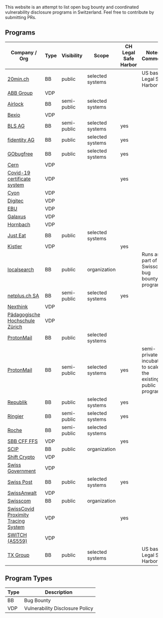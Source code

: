 This website is an attempt to list open bug bounty and coordinated vulnerability disclosure programs in Switzerland. Feel free to contribute by submitting PRs.

## Programs

Company / Org | Type          | Visibility    | Scope        | CH Legal Safe Harbor | Notes / Comments
------------- | ------------- | ------------- | ------------ | -------------------- | ----------------
[20min.ch](https://bugcrowd.com/twentyminuten) | BB | public | selected systems | | US based Legal Safe Harbor
[ABB Group](https://global.abb/group/en/technology/cyber-security/alerts-and-notifications) | VDP |  |  |  |
[Airlock](https://hackerone.com/airlock) | BB | semi-public | selected systems |  |
[Bexio](https://www.bexio.com/en-CH/policies/responsible-disclosure-policy) | VDP |  |  |  |
[BLS AG](https://app.gobugfree.com/programs/bls/protected) | BB | semi-public | selected systems | yes |
[fidentity AG](https://app.gobugfree.com/programs/fidentity) | BB | public | selected systems | yes |
[GObugfree](https://app.gobugfree.com/programs/bbh) | BB | public | selected systems | yes |
[Cern](https://home.cern/sites/home.web.cern.ch/files/security.txt) | VDP |  |  |  |
[Covid-19 certificate system](https://www.ncsc.admin.ch/ncsc/en/home/dokumentation/covid-certificate-pst/infos.html) | VDP |  |  | yes |
[Cyon](https://www.cyon.ch/.well-known/security.txt) | VDP |  |  |  |
[Digitec](https://www.digitec.ch/.well-known/security.txt) | VDP |  |  |  |
[EBU](https://www.ebu.ch/about/contact-us/vulnerability-disclosure) | VDP |  |  |  |
[Galaxus](https://www.galaxus.ch/.well-known/security.txt) | VDP |  |  |  |
[Hornbach](https://www.hornbach.ch/.well-known/security.txt) | VDP |  |  |  |
[Just Eat](https://www.just-eat.ch/bugbounty) | BB | public | selected systems | |
[Kistler](https://www.kistler.com/en/vulnerability-disclosure-policy/) | VDP |  |  | yes |
[localsearch](https://www.swisscom.ch/en/about/security/bug-bounty.html) | BB | public | organization | | Runs as part of the Swisscom bug bounty program
[netplus.ch SA](https://app.gobugfree.com/programs/netplus/protected) | BB | semi-public | selected systems | yes |
[Nexthink](https://www.nexthink.com/responsible-disclosure-policy/) | VDP |  |  |  |
[Pädagogische Hochschule Zürich](https://phzh.ch/.well-known/security.txt) | VDP |  |  |  |
[ProtonMail](https://protonmail.com/blog/protonmail-bug-bounty-program/) | BB | public | selected systems | |
[ProtonMail](https://www.bugbounty.ch/proton/) | BB | semi-public | selected systems | yes | semi-private incubator to scale up the existing, public program
[Republik](https://app.gobugfree.com/programs/republik) | BB | public | selected systems | yes |
[Ringier](https://go.bugbounty.ch/programs) | BB | semi-public | selected systems | yes |
[Roche](https://hackerone.com/roche) | BB | semi-public | selected systems |  |
[SBB CFF FFS](https://company.sbb.ch/en/sbb-as-business-partner/services/vulnerability-disclosure-policy.html) | VDP |  |  | yes |
[SCIP](https://www.scip.ch/?bugbounty) | BB | public | organization | |
[Shift Crypto](https://shiftcrypto.ch/policies/bug-bounty-policy/) | VDP |  |  |  |
[Swiss Government](https://www.ncsc.admin.ch/ncsc/en/home/infos-fuer/infos-it-spezialisten/themen/schwachstelle-melden.html) | VDP |  |  |  |
[Swiss Post](https://www.post.ch/en/about-us/responsibility/swiss-post-bug-bounty) | BB | public | selected systems | yes |
[SwissAnwalt](https://swissanwalt.ch/.well-known/security.txt) | VDP |  |  |  |
[Swisscom](https://www.swisscom.ch/en/about/security/bug-bounty.html) | BB | public | organization | |
[SwissCovid Proximity Tracing System](https://www.ncsc.admin.ch/ncsc/en/home/dokumentation/covid-public-security-test/infos.html) | VDP |  |  | yes |
[SWITCH (AS559)](https://www.switch.ch/.well-known/security.txt) | VDP |  |  |  |
[TX Group](https://bugcrowd.com/tamedia) | BB | public | selected systems | | US based Legal Safe Harbor


## Program Types

Type | Description
---- | -----------
BB   | Bug Bounty
VDP  | Vulnerability Disclosure Policy
